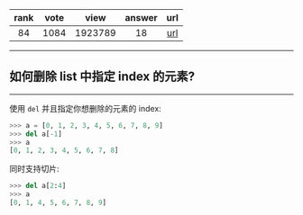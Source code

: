 
| rank | vote | view | answer | url |
|:-:|:-:|:-:|:-:|:-:|
|84|1084|1923789|18| [url](http://stackoverflow.com/questions/627435/how-do-i-remove-an-element-from-a-list-by-index-in-python) |
***

## 如何删除 list 中指定 index 的元素?

***

使用 `del` 并且指定你想删除的元素的 index:

```python
>>> a = [0, 1, 2, 3, 4, 5, 6, 7, 8, 9]
>>> del a[-1]
>>> a
[0, 1, 2, 3, 4, 5, 6, 7, 8]
```

同时支持切片:

```python
>>> del a[2:4]
>>> a
[0, 1, 4, 5, 6, 7, 8, 9]
```